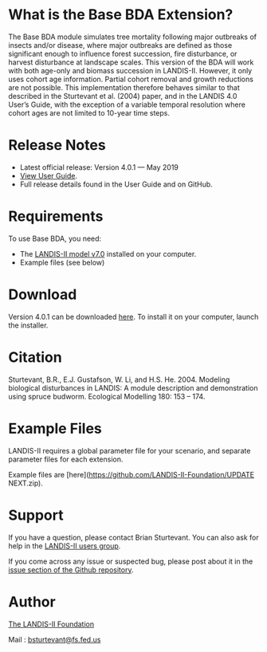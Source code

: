 # What is the Base BDA Extension?

The Base BDA module simulates tree mortality following major outbreaks of insects and/or disease, where major outbreaks are defined as those significant enough to influence forest succession, fire disturbance, or harvest disturbance at landscape scales. This version of the BDA will work with both age-only and biomass succession in LANDIS-II. However, it only uses cohort age information. Partial cohort removal and growth reductions are not possible. This implementation therefore behaves similar to that described in the Sturtevant et al. (2004) paper, and in the LANDIS 4.0 User’s Guide, with the exception of a variable temporal resolution where cohort ages are not limited to 10-year time steps.

# Release Notes

- Latest official release: Version 4.0.1 — May 2019
- [View User Guide](https://github.com/LANDIS-II-Foundation/Extension-Base-BDA/blob/master/docs/LANDIS-II%20Biological%20Disturbance%20Agent%20v4.0.1%20User%20Guide.pdf).
- Full release details found in the User Guide and on GitHub.

# Requirements

To use Base BDA, you need:

- The [LANDIS-II model v7.0](http://www.landis-ii.org/install) installed on your computer.
- Example files (see below)

# Download

Version 4.0.1 can be downloaded [here](https://github.com/LANDIS-II-Foundation/Extension-Base-BDA/blob/master/deploy/installer/LANDIS-II-V7%20Base%20BDA%204.0.1-setup.exe). To install it on your computer, launch the installer.

# Citation

Sturtevant, B.R., E.J. Gustafson, W. Li, and H.S. He. 2004. Modeling biological disturbances in LANDIS: A module description and demonstration using spruce budworm. Ecological Modelling 180: 153 – 174.

# Example Files

LANDIS-II requires a global parameter file for your scenario, and separate parameter files for each extension.

Example files are [here](https://github.com/LANDIS-II-Foundation/UPDATE NEXT.zip).

# Support

If you have a question, please contact Brian Sturtevant. 
You can also ask for help in the [LANDIS-II users group](http://www.landis-ii.org/users).

If you come across any issue or suspected bug, please post about it in the [issue section of the Github repository](https://github.com/LANDIS-II-Foundation/Extension-Base-BDA/issues).

# Author

[The LANDIS-II Foundation](http://www.landis-ii.org)

Mail : bsturtevant@fs.fed.us
